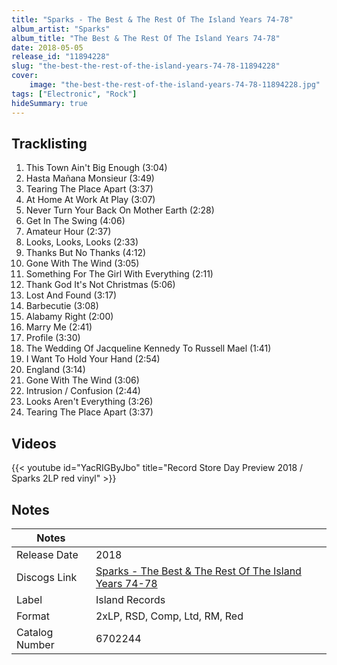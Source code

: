 ```yaml
---
title: "Sparks - The Best & The Rest Of The Island Years 74-78"
album_artist: "Sparks"
album_title: "The Best & The Rest Of The Island Years 74-78"
date: 2018-05-05
release_id: "11894228"
slug: "the-best-the-rest-of-the-island-years-74-78-11894228"
cover:
    image: "the-best-the-rest-of-the-island-years-74-78-11894228.jpg"
tags: ["Electronic", "Rock"]
hideSummary: true
---
```


## Tracklisting
1. This Town Ain't Big Enough (3:04)
2. Hasta Mañana Monsieur (3:49)
3. Tearing The Place Apart (3:37)
4. At Home At Work At Play (3:07)
5. Never Turn Your Back On Mother Earth (2:28)
6. Get In The Swing (4:06)
7. Amateur Hour (2:37)
8. Looks, Looks, Looks (2:33)
9. Thanks But No Thanks (4:12)
10. Gone With The Wind (3:05)
11. Something For The Girl With Everything (2:11)
12. Thank God It's Not Christmas (5:06)
13. Lost And Found (3:17)
14. Barbecutie (3:08)
15. Alabamy Right (2:00)
16. Marry Me (2:41)
17. Profile (3:30)
18. The Wedding Of Jacqueline Kennedy To Russell Mael (1:41)
19. I Want To Hold Your Hand (2:54)
20. England (3:14)
21. Gone With The Wind (3:06)
22. Intrusion / Confusion (2:44)
23. Looks Aren't Everything (3:26)
24. Tearing The Place Apart (3:37)

## Videos
{{< youtube id="YacRIGByJbo" title="Record Store Day Preview 2018 / Sparks 2LP red vinyl" >}}

## Notes

| Notes          |             |
| ---------------| ----------- |
| Release Date   | 2018 |
| Discogs Link   | [Sparks - The Best & The Rest Of The Island Years 74-78](https://www.discogs.com/release/11894228) |
| Label          | Island Records |
| Format         | 2xLP, RSD, Comp, Ltd, RM, Red |
| Catalog Number | 6702244 |

